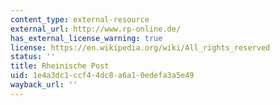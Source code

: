 ```yaml
---
content_type: external-resource
external_url: http://www.rp-online.de/
has_external_license_warning: true
license: https://en.wikipedia.org/wiki/All_rights_reserved
status: ''
title: Rheinische Post
uid: 1e4a3dc1-ccf4-4dc8-a6a1-0edefa3a5e49
wayback_url: ''
---
```

